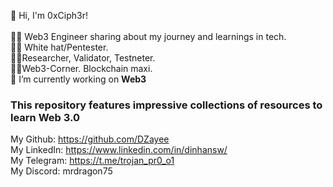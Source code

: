 <!-- Level 3: Add custom code -->
👋 Hi, I'm 0xCiph3r!
<br/>
<br/>
👨‍💻 Web3 Engineer sharing about my journey and learnings in tech.<br/>
👨‍💻 White hat/Pentester.<br/>
👨‍💻Researcher, Validator, Testneter.<br/>
👨‍💻Web3-Corner. Blockchain maxi.<br/>
🔭 I’m currently working on **Web3**<br/>

### This repository features impressive collections of resources to learn Web 3.0 <br/>
My Github: https://github.com/DZayee <br/>
My LinkedIn: https://www.linkedin.com/in/dinhansw/<br/>
My Telegram: https://t.me/trojan_pr0_o1<br/>
My Discord: mrdragon75

